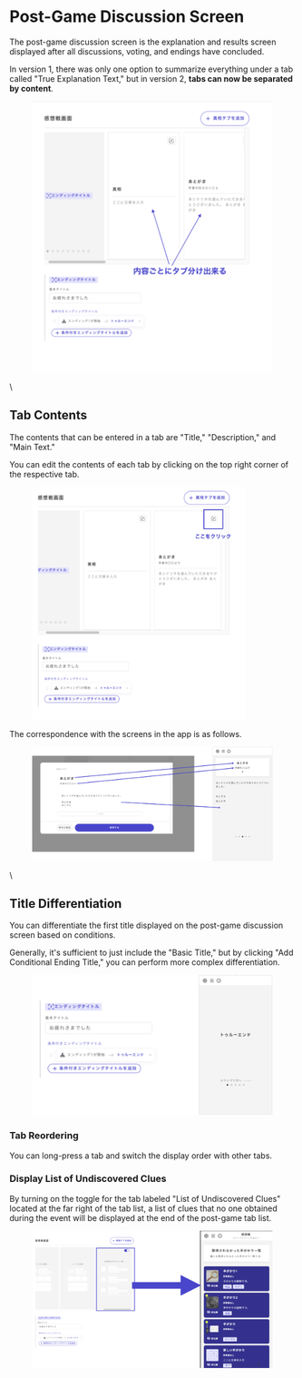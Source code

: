 # Post-Game Discussion Screen

The post-game discussion screen is the explanation and results screen displayed after all discussions, voting, and endings have concluded.

In version 1, there was only one option to summarize everything under a tab called "True Explanation Text," but in version 2, **tabs can now be separated by content**.

<figure><img src="../.gitbook/assets/image (93).png" alt=""><figcaption></figcaption></figure>

\

## Tab Contents

The contents that can be entered in a tab are "Title," "Description," and "Main Text."

You can edit the contents of each tab by clicking on the top right corner of the respective tab.

<div align="left">

<figure><img src="../.gitbook/assets/image (94).png" alt="" width="375"><figcaption></figcaption></figure>

</div>

The correspondence with the screens in the app is as follows.

<figure><img src="../.gitbook/assets/image (95).png" alt=""><figcaption></figcaption></figure>

\

## Title Differentiation

You can differentiate the first title displayed on the post-game discussion screen based on conditions.

Generally, it's sufficient to just include the "Basic Title," but by clicking "Add Conditional Ending Title," you can perform more complex differentiation.

<figure><img src="../.gitbook/assets/image (96).png" alt=""><figcaption></figcaption></figure>

### Tab Reordering

You can long-press a tab and switch the display order with other tabs.

### Display List of Undiscovered Clues

By turning on the toggle for the tab labeled "List of Undiscovered Clues" located at the far right of the tab list, a list of clues that no one obtained during the event will be displayed at the end of the post-game tab list.

<figure><img src="../.gitbook/assets/image (97).png" alt=""><figcaption></figcaption></figure>
